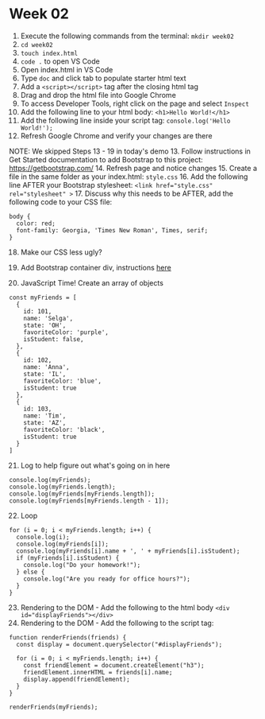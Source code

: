 # Week 02

1. Execute the following commands from the terminal: `mkdir week02 `
2. `cd week02`
3. `touch index.html`
4. `code .` to open VS Code
5. Open index.html in VS Code
6. Type `doc` and click tab to populate starter html text
7. Add a `<script></script>` tag after the closing html tag
8. Drag and drop the html file into Google Chrome
9. To access Developer Tools, right click on the page and select `Inspect`
10. Add the following line to your html body: `<h1>Hello World!</h1>`
11. Add the following line inside your script tag: `console.log('Hello World!');`
12. Refresh Google Chrome and verify your changes are there

NOTE: We skipped Steps 13 - 19 in today's demo
13. Follow instructions in Get Started documentation to add Bootstrap to this project: https://getbootstrap.com/ 
14. Refresh page and notice changes
15. Create a file in the same folder as your index.html: `style.css`
16. Add the following line AFTER your Bootstrap stylesheet: `<link href="style.css" rel="stylesheet" >`
17. Discuss why this needs to be AFTER, add the following code to your CSS file:
```
body {
  color: red;
  font-family: Georgia, 'Times New Roman', Times, serif;
}
```
18. Make our CSS less ugly?
19. Add Bootstrap container div, instructions [here](https://getbootstrap.com/docs/5.1/layout/containers/#default-container)

20. JavaScript Time! Create an array of objects
```
const myFriends = [
  {
    id: 101,
    name: 'Selga',
    state: 'OH',
    favoriteColor: 'purple',
    isStudent: false,
  },
  {
    id: 102,
    name: 'Anna',
    state: 'IL',
    favoriteColor: 'blue',
    isStudent: true
  }, 
  {
    id: 103,
    name: 'Tim',
    state: 'AZ',
    favoriteColor: 'black',
    isStudent: true
  }
]
```
21. Log to help figure out what's going on in here
```
console.log(myFriends);
console.log(myFriends.length);
console.log(myFriends[myFriends.length]);
console.log(myFriends[myFriends.length - 1]);
```
22. Loop
```
for (i = 0; i < myFriends.length; i++) {
  console.log(i);
  console.log(myFriends[i]);
  console.log(myFriends[i].name + ', ' + myFriends[i].isStudent);
  if (myFriends[i].isStudent) {
    console.log("Do your homework!");
  } else {
    console.log("Are you ready for office hours?");
  }
}
```
23. Rendering to the DOM - Add the following to the html body `<div id="displayFriends"></div>`
24. Rendering to the DOM - Add the following to the script tag:
```
function renderFriends(friends) {
  const display = document.querySelector("#displayFriends");

  for (i = 0; i < myFriends.length; i++) {
    const friendElement = document.createElement("h3");
    friendElement.innerHTML = friends[i].name;
    display.append(friendElement);
  }
}

renderFriends(myFriends);
```
